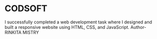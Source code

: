 # CODSOFT
I successfully completed a web development task where I designed and built a responsive website using HTML, CSS, and JavaScript.
Author- RINKITA MISTRY
